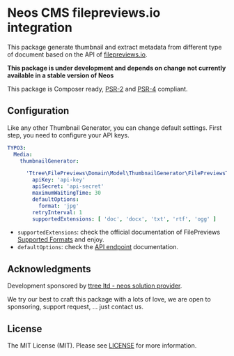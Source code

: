 # Neos CMS filepreviews.io integration 

This package generate thumbnail and extract metadata from different type of document 
based on the API of [filepreviews.io].

**This package is under development and depends on change not currently available in a stable version of Neos**

This package is Composer ready, [PSR-2] and [PSR-4] compliant.

Configuration
-------------

Like any other Thumbnail Generator, you can change default settings. First step, you need to configure your API keys.

```yaml
TYPO3:
  Media:
    thumbnailGenerator:

      'Ttree\FilePreviews\Domain\Model\ThumbnailGenerator\FilePreviewsThumbnailGenerator':
        apiKey: 'api-key'
        apiSecret: 'api-secret'
        maximumWaitingTime: 30
        defaultOptions:
          format: 'jpg'
        retryInterval: 1
        supportedExtensions: [ 'doc', 'docx', 'txt', 'rtf', 'ogg' ]
```

- ```supportedExtensions```: check the official documentation of FilePreviews [Supported Formats] and enjoy. 
- ```defaultOptions```: check the [API endpoint] documentation.

Acknowledgments
---------------

Development sponsored by [ttree ltd - neos solution provider](http://ttree.ch).

We try our best to craft this package with a lots of love, we are open to sponsoring, support request, ... just contact us.

License
-------

The MIT License (MIT). Please see [LICENSE](LICENSE) for more information.

[PSR-2]: http://www.php-fig.org/psr/psr-2/
[PSR-4]: http://www.php-fig.org/psr/psr-4/
[filepreviews.io]: http://filepreviews.io/
[Supported Formats]: http://filepreviews.io/docs/features.html
[API endpoint]: http://filepreviews.io/docs/endpoints.html

